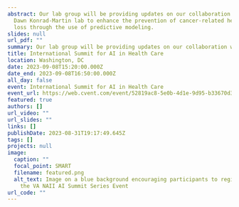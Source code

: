 ```yaml
---
abstract: Our lab group will be providing updates on our collaboration with the
  Dawn Konrad-Martin lab to enhance the prevention of cancer-related hearing
  loss through the use of predictive modeling.
slides: null
url_pdf: ""
summary: Our lab group will be providing updates on our collaboration with the Dawn Konrad-Martin lab to enhance the prevention of cancer-related hearing loss through the use of predictive modeling.
title: International Summit for AI in Health Care
location: Washington, DC
date: 2023-09-08T15:20:00.000Z
date_end: 2023-09-08T16:50:00.000Z
all_day: false
event: International Summit for AI in Health Care
event_url: https://web.cvent.com/event/52819ac8-5e0b-4d1e-9d95-b33670d3e3fc/summary
featured: true
authors: []
url_video: ""
url_slides: ""
links: []
publishDate: 2023-08-31T19:17:49.645Z
tags: []
projects: null
image:
  caption: ""
  focal_point: SMART
  filename: featured.png
  alt_text: Image on a blue background encouraging participants to register for
    the VA NAII AI Summit Series Event
url_code: ""
---
```

